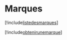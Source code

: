 # Marques

[!include[listedesmarques](marques.listedesmarques.autogen.md)]

[!include[obtenirunemarque](marques.obtenirunemarque.autogen.md)]































